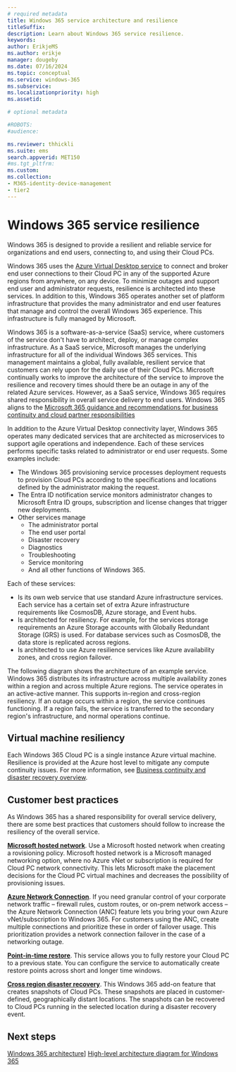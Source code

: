 ```yaml
---
# required metadata
title: Windows 365 service architecture and resilience
titleSuffix:
description: Learn about Windows 365 service resilience.
keywords:
author: ErikjeMS 
ms.author: erikje
manager: dougeby
ms.date: 07/16/2024
ms.topic: conceptual
ms.service: windows-365
ms.subservice:
ms.localizationpriority: high
ms.assetid: 

# optional metadata

#ROBOTS:
#audience:

ms.reviewer: thhickli
ms.suite: ems
search.appverid: MET150
#ms.tgt_pltfrm:
ms.custom: 
ms.collection:
- M365-identity-device-management
- tier2
---
```


# Windows 365 service resilience

Windows 365 is designed to provide a resilient and reliable service for organizations and end users, connecting to, and using their Cloud PCs. 

Windows 365 uses the [Azure Virtual Desktop service](/azure/virtual-desktop/service-architecture-resilience) to connect and broker end user connections to their Cloud PC in any of the supported Azure regions from anywhere, on any device. To minimize outages and support end user and administrator requests, resilience is architected into these services. In addition to this, Windows 365 operates another set of platform infrastructure that provides the many administrator and end user features that manage and control the overall Windows 365 experience. This infrastructure is fully managed by Microsoft. 

Windows 365 is a software-as-a-service (SaaS) service, where customers of the service don't have to architect, deploy, or manage complex infrastructure. As a SaaS service, Microsoft manages the underlying infrastructure for all of the individual Windows 365 services. This management maintains a global, fully available, resilient service that customers can rely upon for the daily use of their Cloud PCs. Microsoft continually works to improve the architecture of the service to improve the resilience and recovery times should there be an outage in any of the related Azure services. However, as a SaaS service, Windows 365 requires shared responsibility in overall service delivery to end users. Windows 365 aligns to the [Microsoft 365 guidance and recommendations for business continuity and cloud partner responsibilities](learn.microsoft.com/compliance/assurance/assurance-customer-and-cloud-partner-ebcm-responsibilities)

In addition to the Azure Virtual Desktop connectivity layer, Windows 365 operates many dedicated services that are architected as microservices to support agile operations and independence. Each of these services performs specific tasks related to administrator or end user requests. Some examples include:

- The Windows 365 provisioning service processes deployment requests to provision Cloud PCs according to the specifications and locations defined by the administrator making the request.
- The Entra ID notification service monitors administrator changes to Microsoft Entra ID groups, subscription and license changes that trigger new deployments.
- Other services manage
  - The administrator portal
  - The end user portal
  - Disaster recovery
  - Diagnostics
  - Troubleshooting
  - Service monitoring
  - And all other functions of Windows 365.  

Each of these services:

- Is its own web service that use standard Azure infrastructure services. Each service has a certain set of extra Azure infrastructure requirements like CosmosDB, Azure storage, and Event hubs.
- Is architected for resiliency. For example, for the services storage requirements an Azure Storage accounts with Globally Redundant Storage (GRS) is used. For database services such as CosmosDB, the data store is replicated across regions.
- Is architected to use Azure resilience services like Azure availability zones, and cross region failover.


The following diagram shows the architecture of an example service. Windows 365 distributes its infrastructure across multiple availability zones within a region and across multiple Azure regions. The service operates in an active-active manner. This supports in-region and cross-region resiliency. If an outage occurs within a region, the service continues functioning. If a region fails, the service is transferred to the secondary region's infrastructure, and normal operations continue.

## Virtual machine resiliency

Each Windows 365 Cloud PC is a single instance Azure virtual machine. Resilience is provided at the Azure host level to mitigate any compute continuity issues. For more information, see [Business continuity and disaster recovery overview](business-continuity-disaster-recovery.md).

## Customer best practices

As Windows 365 has a shared responsibility for overall service delivery, there are some best practices that customers should follow to increase the resiliency of the overall service.

**[Microsoft hosted network](deployment-options.md#microsoft-hosted-network)**. Use a Microsoft hosted network when creating a rovisioning policy. Microsoft hosted network is a Microsoft managed networking option, where no Azure vNet or subscription is required for Cloud PC network connectivity. This lets Microsoft make the placement decisions for the Cloud PC virtual machines and decreases the possibility of provisioning issues.

**[Azure Network Connection](/azure/architecture/guide/virtual-desktop/windows-365-azure-network-connection)**. If you need granular control of your corporate network traffic – firewall rules, custom routes, or on-prem network access – the Azure Network Connection (ANC) feature lets you bring your own Azure vNet/subscription to Windows 365. For customers using the ANC, create multiple connections and prioritize these in order of failover usage. This prioritization provides a network connection failover in the case of a networking outage.

**[Point-in-time restore](restore-overview.md)**. This service allows you to fully restore your Cloud PC to a previous state. You can configure the service to automatically create restore points across short and longer time windows.

**[Cross region disaster recovery](cross-region-disaster-recovery.md)**. This Windows 365 add-on feature that creates snapshots of Cloud PCs. These snapshots are placed in customer-defined, geographically distant locations. The snapshots can be recovered to Cloud PCs running in the selected location during a disaster recovery event.

## Next steps

[Windows 365 architecture](architecture.md)]
[High-level architecture diagram for Windows 365](high-level-architecture.md)

